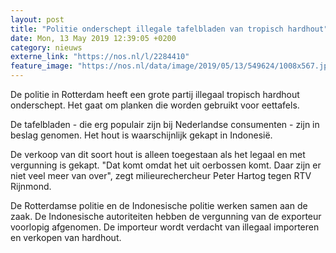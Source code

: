 ```yaml
---
layout: post
title: "Politie onderschept illegale tafelbladen van tropisch hardhout"
date: Mon, 13 May 2019 12:39:05 +0200
category: nieuws
externe_link: "https://nos.nl/l/2284410"
feature_image: "https://nos.nl/data/image/2019/05/13/549624/1008x567.jpg"
---
```


<p>De politie in Rotterdam heeft een grote partij illegaal tropisch hardhout onderschept. Het gaat om planken die worden gebruikt voor eettafels.</p>
<p>De tafelbladen - die erg populair zijn bij Nederlandse consumenten - zijn in beslag genomen. Het hout is waarschijnlijk gekapt in Indonesië.</p>
<p>De verkoop van dit soort hout is alleen toegestaan als het legaal en met vergunning is gekapt. "Dat komt omdat het uit oerbossen komt. Daar zijn er niet veel meer van over", zegt milieurechercheur Peter Hartog tegen RTV Rijnmond.</p>
<p>De Rotterdamse politie en de Indonesische politie werken samen aan de zaak. De Indonesische autoriteiten hebben de vergunning van de exporteur voorlopig afgenomen. De importeur wordt verdacht van illegaal importeren en verkopen van hardhout.</p>
